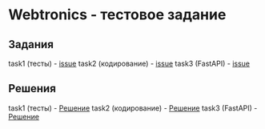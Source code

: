 # Webtronics - тестовое задание


## Задания
task1 (тесты) - [issue](https://github.com/vlad397/webtronics_test/issues/2)
task2 (кодирование) - [issue](https://github.com/vlad397/webtronics_test/issues/3)
task3 (FastAPI) - [issue](https://github.com/vlad397/webtronics_test/issues/1)


## Решения
task1 (тесты) - [Решение](https://github.com/vlad397/webtronics_test/tree/master/task1)
task2 (кодирование) - [Решение](https://github.com/vlad397/webtronics_test/tree/master/task2)
task3 (FastAPI) - [Решение](https://github.com/vlad397/webtronics_test/tree/master/task3)
